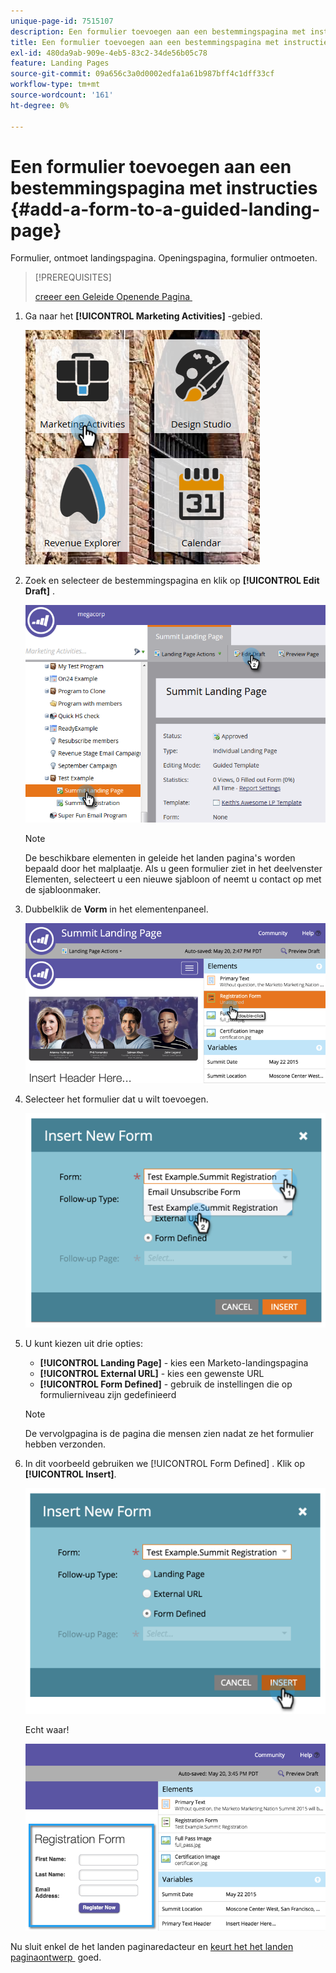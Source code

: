 ```yaml
---
unique-page-id: 7515107
description: Een formulier toevoegen aan een bestemmingspagina met instructies - Marketo Docs - Productdocumentatie
title: Een formulier toevoegen aan een bestemmingspagina met instructies
exl-id: 480da9ab-909e-4eb5-83c2-34de56b05c78
feature: Landing Pages
source-git-commit: 09a656c3a0d0002edfa1a61b987bff4c1dff33cf
workflow-type: tm+mt
source-wordcount: '161'
ht-degree: 0%

---
```


# Een formulier toevoegen aan een bestemmingspagina met instructies {#add-a-form-to-a-guided-landing-page}

Formulier, ontmoet landingspagina. Openingspagina, formulier ontmoeten.

>[!PREREQUISITES]
>
>[&#x200B; creeer een Geleide Openende Pagina &#x200B;](/help/marketo/product-docs/demand-generation/landing-pages/guided-landing-pages/create-a-guided-landing-page.md)

1. Ga naar het **[!UICONTROL Marketing Activities]** -gebied.

   ![](assets/one.png)

1. Zoek en selecteer de bestemmingspagina en klik op **[!UICONTROL Edit Draft]** .

   ![](assets/two.png)

   >[!NOTE]
   >
   >De beschikbare elementen in geleide het landen pagina&#39;s worden bepaald door het malplaatje. Als u geen formulier ziet in het deelvenster Elementen, selecteert u een nieuwe sjabloon of neemt u contact op met de sjabloonmaker.

1. Dubbelklik de **Vorm** in het elementenpaneel.

   ![](assets/image2015-5-20-15-3a37-3a55.png)

1. Selecteer het formulier dat u wilt toevoegen.

   ![](assets/image2015-5-20-15-3a44-3a35.png)

1. U kunt kiezen uit drie opties:

   * **[!UICONTROL Landing Page]** - kies een Marketo-landingspagina
   * **[!UICONTROL External URL]** - kies een gewenste URL
   * **[!UICONTROL Form Defined]** - gebruik de instellingen die op formulierniveau zijn gedefinieerd

   >[!NOTE]
   >
   >De vervolgpagina is de pagina die mensen zien nadat ze het formulier hebben verzonden.

1. In dit voorbeeld gebruiken we [!UICONTROL Form Defined] . Klik op **[!UICONTROL Insert]**.

   ![](assets/image2015-5-20-15-3a46-3a55.png)

   Echt waar!

   ![](assets/image2015-5-20-15-3a45-3a45.png)

Nu sluit enkel de het landen paginaredacteur en [&#x200B; keurt het het landen paginaontwerp &#x200B;](/help/marketo/product-docs/demand-generation/landing-pages/understanding-landing-pages/approve-unapprove-or-delete-a-landing-page.md) goed.
